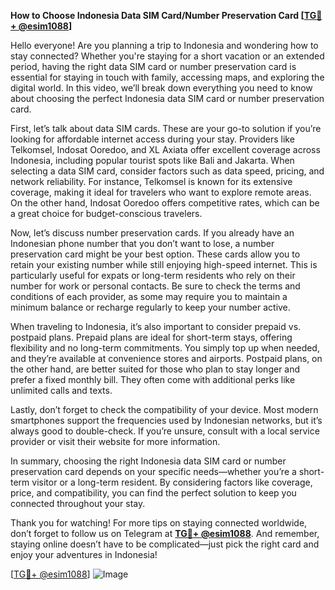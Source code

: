 **How to Choose Indonesia Data SIM Card/Number Preservation Card [[TG💪+ @esim1088](https://t.me/s/esim1088)]**

Hello everyone! Are you planning a trip to Indonesia and wondering how to stay connected? Whether you're staying for a short vacation or an extended period, having the right data SIM card or number preservation card is essential for staying in touch with family, accessing maps, and exploring the digital world. In this video, we’ll break down everything you need to know about choosing the perfect Indonesia data SIM card or number preservation card.

First, let’s talk about data SIM cards. These are your go-to solution if you’re looking for affordable internet access during your stay. Providers like Telkomsel, Indosat Ooredoo, and XL Axiata offer excellent coverage across Indonesia, including popular tourist spots like Bali and Jakarta. When selecting a data SIM card, consider factors such as data speed, pricing, and network reliability. For instance, Telkomsel is known for its extensive coverage, making it ideal for travelers who want to explore remote areas. On the other hand, Indosat Ooredoo offers competitive rates, which can be a great choice for budget-conscious travelers.

Now, let’s discuss number preservation cards. If you already have an Indonesian phone number that you don’t want to lose, a number preservation card might be your best option. These cards allow you to retain your existing number while still enjoying high-speed internet. This is particularly useful for expats or long-term residents who rely on their number for work or personal contacts. Be sure to check the terms and conditions of each provider, as some may require you to maintain a minimum balance or recharge regularly to keep your number active.

When traveling to Indonesia, it’s also important to consider prepaid vs. postpaid plans. Prepaid plans are ideal for short-term stays, offering flexibility and no long-term commitments. You simply top up when needed, and they’re available at convenience stores and airports. Postpaid plans, on the other hand, are better suited for those who plan to stay longer and prefer a fixed monthly bill. They often come with additional perks like unlimited calls and texts.

Lastly, don’t forget to check the compatibility of your device. Most modern smartphones support the frequencies used by Indonesian networks, but it’s always good to double-check. If you’re unsure, consult with a local service provider or visit their website for more information.

In summary, choosing the right Indonesia data SIM card or number preservation card depends on your specific needs—whether you’re a short-term visitor or a long-term resident. By considering factors like coverage, price, and compatibility, you can find the perfect solution to keep you connected throughout your stay. 

Thank you for watching! For more tips on staying connected worldwide, don’t forget to follow us on Telegram at **[TG💪+ @esim1088](https://t.me/s/esim1088)**. And remember, staying online doesn’t have to be complicated—just pick the right card and enjoy your adventures in Indonesia!

[[TG💪+ @esim1088](https://t.me/s/esim1088)] ![Image](https://i.postimg.cc/Y0z9fWf4/image.png)